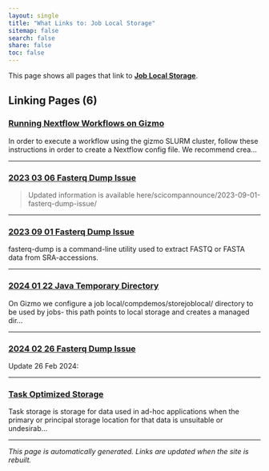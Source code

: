 ```yaml
---
layout: single
title: "What Links to: Job Local Storage"
sitemap: false
search: false
share: false
toc: false
---
```


This page shows all pages that link to **[Job Local Storage](/compdemos/store_job_local/)**.

## Linking Pages (6)

### [Running Nextflow Workflows on Gizmo](/datademos/on_gizmo/)

In order to execute a workflow using the gizmo SLURM cluster, follow these
instructions in order to create a Nextflow config file. We recommend crea...

---

### [2023 03 06 Fasterq Dump Issue](/scicompannounce/2023-03-06-fasterq-dump-issue/)

> Updated information is available here/scicompannounce/2023-09-01-fasterq-dump-issue/

---

### [2023 09 01 Fasterq Dump Issue](/scicompannounce/2023-09-01-fasterq-dump-issue/)

fasterq-dump is a command-line utility used to extract FASTQ or FASTA data from SRA-accessions.

---

### [2024 01 22 Java Temporary Directory](/scicompannounce/2024-01-22-java-temporary-directory/)

On Gizmo we configure a job local/compdemos/storejoblocal/ directory to be used by jobs- this path points to local storage and creates a managed dir...

---

### [2024 02 26 Fasterq Dump Issue](/scicompannounce/2024-02-26-fasterq-dump-issue/)

Update 26 Feb 2024:

---

### [Task Optimized Storage](/scicomputing/store_task/)

Task storage is storage for data used in ad-hoc applications when the primary or principal storage location for that data is unsuitable or undesirab...

---


*This page is automatically generated. Links are updated when the site is rebuilt.*
